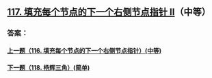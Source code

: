 ## [117. 填充每个节点的下一个右侧节点指针 II](https://leetcode-cn.com/problems/populating-next-right-pointers-in-each-node-ii/)（中等）





### 答案：



#### [上一题（116. 填充每个节点的下一个右侧节点指针）(中等)](https://github.com/sdwwld/leetCode/blob/master/src/main/java/com/wld/java/leetcode/leetCode0116.md)

#### [下一题（118. 杨辉三角）(简单)](https://github.com/sdwwld/leetCode/blob/master/src/main/java/com/wld/java/leetcode/leetCode0118.md)
